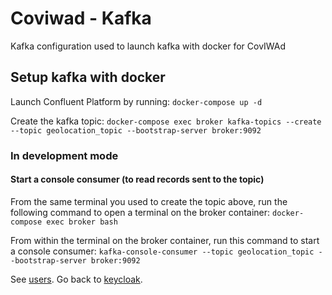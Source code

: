 # Coviwad - Kafka

Kafka configuration used to launch kafka with docker for CovIWAd

## Setup kafka with docker

Launch Confluent Platform by running:
`docker-compose up -d`

Create the kafka topic:
`docker-compose exec broker kafka-topics --create --topic geolocation_topic --bootstrap-server broker:9092`

### In development mode

#### Start a console consumer (to read records sent to the topic)
From the same terminal you used to create the topic above, run the following command to open a terminal on the broker container:
`docker-compose exec broker bash`

From within the terminal on the broker container, run this command to start a console consumer:
`kafka-console-consumer --topic geolocation_topic --bootstrap-server broker:9092`

See [users](/users).
Go back to [keycloak](/keycloak).